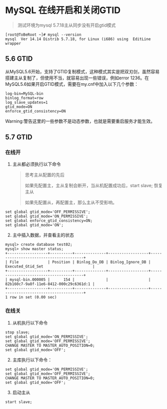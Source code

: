 # MySQL 在线开启和关闭GTID

> 测试环境为mysql 5.7.18主从同步没有开启gtid模式

```shell
[root@ToBeRoot ~]# mysql --version
mysql  Ver 14.14 Distrib 5.7.18, for Linux (i686) using  EditLine wrapper
```

## 5.6 GTID

从MySQL5.6开始，支持了GTID复制模式，这种模式其实是把双刃剑，虽然容易搭建主从复制了，但使用不当，就容易出现一些错误，例如error 1236。在MySQL5.6如果开启GTID模式，需要在my.cnf中加入以下几个参数：

```shell
log-bin=MySQL-bin
binlog_format=row
log_slave_updates=1
gtid_mode=ON
enforce_gtid_consistency=ON

```

Warning:警告这里的一些参数不是动态参数，也就是需要重启服务才能生效。

## 5.7 GTID

### 在线开

1. 主从都必须执行以下命令

   > 思考主从配置的先后
   >
   > 如果先配置主，主从复制会断开，当从机配置成功后，start slave; 恢复主从
   >
   > 如果先配置从，再配置主，那么主从不受影响。

```shell
set global gtid_mode='OFF_PERMISSIVE';
set global gtid_mode='ON_PERMISSIVE';
set global enforce_gtid_consistency=ON;
set global gtid_mode='ON';
```

2. 主中插入数据，并查看主的状态

```shell
mysql> create database test02;
mysql> show master status;
+------------------+----------+--------------+------------------+----------------------------------------+
| File             | Position | Binlog_Do_DB | Binlog_Ignore_DB | Executed_Gtid_Set                      |
+------------------+----------+--------------+------------------+----------------------------------------+
| mysql-bin.000005 |      154 |              |                  | 82b160c7-9a8f-11e6-8412-000c29c6361d:1 |
+------------------+----------+--------------+------------------+----------------------------------------+
1 row in set (0.00 sec)
```



### 在线关

1. 从机执行以下命令

```shell
stop slave;
set global gtid_mode='ON_PERMISSIVE';
set global gtid_mode='OFF_PERMISSIVE';
CHANGE MASTER TO MASTER_AUTO_POSITION=0;
set global gtid_mode='OFF';
```

2. 主库执行以下命令：

```shell
set global gtid_mode='ON_PERMISSIVE';
set global gtid_mode='OFF_PERMISSIVE';
CHANGE MASTER TO MASTER_AUTO_POSITION=0;
set global gtid_mode='OFF';
```

3. 启动主从

```shell
start slave;
```



